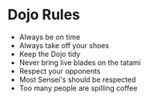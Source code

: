 Dojo Rules
==========
* Always be on time
* Always take off your shoes
* Keep the Dojo tidy
* Never bring live blades on the tatami
* Respect your opponents
* Most Sensei's should be respected
* Too many people are spilling coffee
